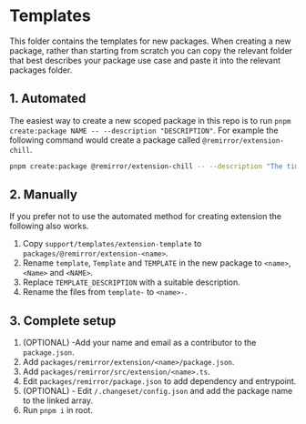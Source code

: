 # Templates

This folder contains the templates for new packages. When creating a new package, rather than starting from scratch you can copy the relevant folder that best describes your package use case and paste it into the relevant packages folder.

## 1. Automated

The easiest way to create a new scoped package in this repo is to run `pnpm create:package NAME -- --description "DESCRIPTION"`. For example the following command would create a package called `@remirror/extension-chill`.

```bash
pnpm create:package @remirror/extension-chill -- --description "The time to be chill."
```

## 2. Manually

If you prefer not to use the automated method for creating extension the following also works.

1. Copy `support/templates/extension-template` to `packages/@remirror/extension-<name>`.
2. Rename `template`, `Template` and `TEMPLATE` in the new package to `<name>`, `<Name>` and `<NAME>`.
3. Replace `TEMPLATE_DESCRIPTION` with a suitable description.
4. Rename the files from `template-` to `<name>-`.

## 3. Complete setup

1. (OPTIONAL) -Add your name and email as a contributor to the `package.json`.
2. Add `packages/remirror/extension/<name>/package.json`.
3. Add `packages/remirror/src/extension/<name>.ts`.
4. Edit `packages/remirror/package.json` to add dependency and entrypoint.
5. (OPTIONAL) - Edit `/.changeset/config.json` and add the package name to the linked array.
6. Run `pnpm i` in root.
